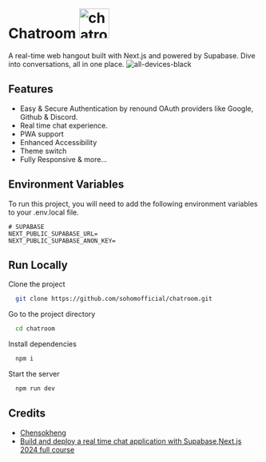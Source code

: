 #  Chatroom <img src="https://github.com/sohomofficial/chatroom/assets/93909798/e11ad4f3-90e3-4114-a3d6-77635b93edbe" alt="chatroom-icon" width="60px"/>
A real-time web hangout built with Next.js and powered by Supabase. Dive into conversations, all in one place.
![all-devices-black](https://github.com/sohomofficial/chatroom/assets/93909798/bc3c5cbd-b910-42f5-8fb5-3a727cdb158d)

## Features

- Easy & Secure Authentication by renound OAuth providers like Google, Github & Discord.
- Real time chat experience.
- PWA support
- Enhanced Accessibility 
- Theme switch
- Fully Responsive & more...
## Environment Variables

To run this project, you will need to add the following environment variables to your .env.local file.

```
# SUPABASE
NEXT_PUBLIC_SUPABASE_URL=
NEXT_PUBLIC_SUPABASE_ANON_KEY=

```



## Run Locally

Clone the project

```bash
  git clone https://github.com/sohomofficial/chatroom.git
```

Go to the project directory

```bash
  cd chatroom
```

Install dependencies

```bash
  npm i
```

Start the server

```bash
  npm run dev
```


## Credits

 - [Chensokheng](https://github.com/Chensokheng)
 - [Build and deploy a real time chat application with Supabase,Next.js 2024 full course](https://youtu.be/-xXASlyU0Ck?si=yZBIWP2a44eLzjEM)


